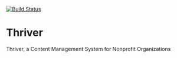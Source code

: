[![Build Status](https://travis-ci.org/enove/Thriver.svg?branch=wcasa-dev)](https://travis-ci.org/enove/Thriver)

# Thriver
Thriver, a Content Management System for Nonprofit Organizations
